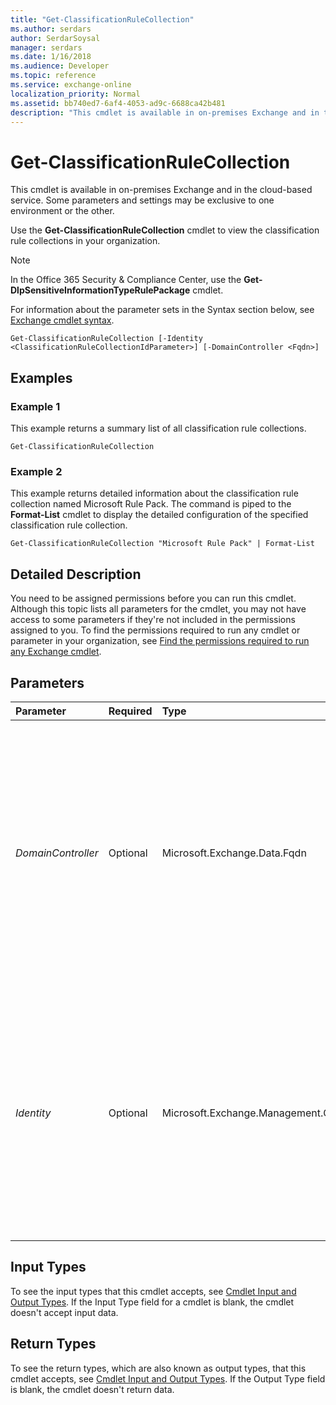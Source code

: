 ```yaml
---
title: "Get-ClassificationRuleCollection"
ms.author: serdars
author: SerdarSoysal
manager: serdars
ms.date: 1/16/2018
ms.audience: Developer
ms.topic: reference
ms.service: exchange-online
localization_priority: Normal
ms.assetid: bb740ed7-6af4-4053-ad9c-6688ca42b481
description: "This cmdlet is available in on-premises Exchange and in the cloud-based service. Some parameters and settings may be exclusive to one environment or the other."
---
```


# Get-ClassificationRuleCollection

This cmdlet is available in on-premises Exchange and in the cloud-based service. Some parameters and settings may be exclusive to one environment or the other.
  
Use the **Get-ClassificationRuleCollection** cmdlet to view the classification rule collections in your organization.
  
> [!NOTE]
> In the Office 365 Security &amp; Compliance Center, use the **Get-DlpSensitiveInformationTypeRulePackage** cmdlet.
  
For information about the parameter sets in the Syntax section below, see [Exchange cmdlet syntax](https://technet.microsoft.com/library/bb123552.aspx).
  
```
Get-ClassificationRuleCollection [-Identity <ClassificationRuleCollectionIdParameter>] [-DomainController <Fqdn>]

```

## Examples
<a name="Examples"> </a>

### Example 1

This example returns a summary list of all classification rule collections.
  
```
Get-ClassificationRuleCollection
```

### Example 2

This example returns detailed information about the classification rule collection named Microsoft Rule Pack. The command is piped to the **Format-List** cmdlet to display the detailed configuration of the specified classification rule collection.
  
```
Get-ClassificationRuleCollection "Microsoft Rule Pack" | Format-List
```

## Detailed Description
<a name="DetailedDescription"> </a>

You need to be assigned permissions before you can run this cmdlet. Although this topic lists all parameters for the cmdlet, you may not have access to some parameters if they're not included in the permissions assigned to you. To find the permissions required to run any cmdlet or parameter in your organization, see [Find the permissions required to run any Exchange cmdlet](https://technet.microsoft.com/library/mt432940.aspx).
  
## Parameters
<a name="DetailedDescription"> </a>

|**Parameter**|**Required**|**Type**|**Description**|
|:-----|:-----|:-----|:-----|
| _DomainController_ <br/> |Optional  <br/> |Microsoft.Exchange.Data.Fqdn  <br/> |This parameter is available only in on-premises Exchange.  <br/> The  _DomainController_ parameter specifies the domain controller that's used by this cmdlet to read data from or write data to Active Directory. You identify the domain controller by its fully qualified domain name (FQDN). For example, `dc01.contoso.com`.  <br/> |
| _Identity_ <br/> |Optional  <br/> |Microsoft.Exchange.Management.ClassificationDefinitions.ClassificationRuleCollectionIdParameter  <br/> |The  _Identity_ parameter specifies the classification rule collection you want to view. You can use any value that uniquely identifies the classification rule collection. For example, you can specify the name, rule collection name or distinguished name (DN) of the classification rule collection. <br/> |
   
## Input Types
<a name="InputTypes"> </a>

To see the input types that this cmdlet accepts, see [Cmdlet Input and Output Types](http://go.microsoft.com/fwlink/p/?linkId=616387). If the Input Type field for a cmdlet is blank, the cmdlet doesn't accept input data. 
  
## Return Types
<a name="ReturnTypes"> </a>

To see the return types, which are also known as output types, that this cmdlet accepts, see [Cmdlet Input and Output Types](http://go.microsoft.com/fwlink/p/?linkId=616387). If the Output Type field is blank, the cmdlet doesn't return data. 
  

